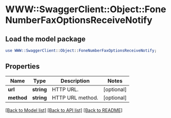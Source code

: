 # WWW::SwaggerClient::Object::FoneNumberFaxOptionsReceiveNotify

## Load the model package
```perl
use WWW::SwaggerClient::Object::FoneNumberFaxOptionsReceiveNotify;
```

## Properties
Name | Type | Description | Notes
------------ | ------------- | ------------- | -------------
**url** | **string** | HTTP URL. | [optional] 
**method** | **string** | HTTP URL method. | [optional] 

[[Back to Model list]](../README.md#documentation-for-models) [[Back to API list]](../README.md#documentation-for-api-endpoints) [[Back to README]](../README.md)


